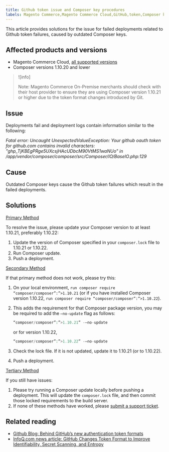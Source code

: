 ```yaml
---
title: Github token issue and Composer key procedures
labels: Magento Commerce,Magento Commerce Cloud,GitHub,token,Composer key,troubleshooting,failed deployment,fail,Git
---
```


This article provides solutions for the issue for failed deployments related to Github token failures, caused by outdated Composer keys.

## Affected products and versions

* Magento Commerce Cloud, [all supported versions](https://magento.com/sites/default/files/magento-software-lifecycle-policy.pdf)
* Composer versions 1.10.20 and lower

>![info]
>
>Note: Magento Commerce On-Premise merchants should check with their host provider to ensure they are using Composer version 1.10.21 or higher due to the token format changes introduced by Git.


## Issue

 Deployments fail and deployment logs contain information similar to the following:

 *Fatal error: Uncaught UnexpectedValueException: Your github oauth token for github.com contains invalid characters: "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" in /app/vendor/composer/composer/src/Composer/IO/BaseIO.php:129*


## Cause

Outdated Composer keys cause the Github token failures which result in the failed deployments.

## Solutions

<ins>Primary Method</ins>

To resolve the issue, please update your Composer version to at least 1.10.21, preferably 1.10.22:

1. Update the version of Composer specified in your `composer.lock` file to 1.10.21 or 1.10.22.
1. Run Composer update.
1. Push a deployment.

<ins>Secondary Method</ins>

If that primary method does not work, please try this:

1. On your local environment, `run composer require “composer/composer”:”>1.10.21` (or if you have installed Composer version 1.10.22, `run composer require “composer/composer”:”>1.10.22`).
1. This adds the requirement for that Composer package version, you may be required to add the ``–no-update`` flag as follows:
    ```php
    “composer/composer”:”>1.10.21” -–no-update
    ```

    or for version 1.10.22,

    ```php
    “composer/composer”:”>1.10.22” -–no-update
    ```
1. Check the lock file. If it is not updated, update it to 1.10.21 (or to 1.10.22).
1. Push a deployment.

<ins>Tertiary Method</ins>

If you still have issues:

1. Please try running a Composer update locally before pushing a deployment. This will update the `composer.lock` file, and then commit those locked requirements to the build server.
1. If none of these methods have worked, please [submit a support ticket](https://support.magento.com/hc/en-us/articles/360000913794#submit-ticket).


## Related reading

* [Github Blog: Behind GitHub’s new authentication token formats](https://github.blog/2021-04-05-behind-githubs-new-authentication-token-formats/)
* [InfoQ.com news article: GitHub Changes Token Format to Improve Identifiability, Secret Scanning, and Entropy](https://www.infoq.com/news/2021/04/github-new-token-format/)
